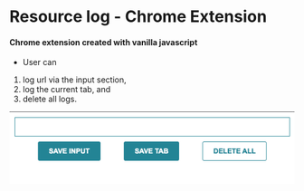 # Resource log - Chrome Extension

#### Chrome extension created with vanilla javascript

* User can 
1. log url via the input section, 
2. log the current tab, and 
3. delete all logs.

![Screenshot](preview.png)